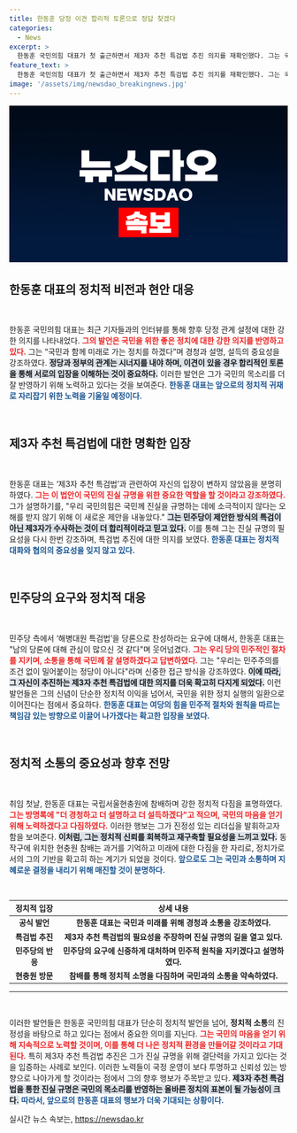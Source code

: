 ```yaml
---
title: 한동훈 당정 이견 합리적 토론으로 정답 찾겠다
categories:
  - News
excerpt: >
  한동훈 국민의힘 대표가 첫 출근하면서 제3자 추천 특검법 추진 의지를 재확인했다. 그는 국민과의 소통을 강조하며 민주적인 절차를 지킬 것이라고 밝혔고, 야권의 특검 추진에 대해 비판의 목소리를 높였다.
feature_text: >
  한동훈 국민의힘 대표가 첫 출근하면서 제3자 추천 특검법 추진 의지를 재확인했다. 그는 국민과의 소통을 강조하며 민주적인 절차를 지킬 것이라고 밝혔고, 야권의 특검 추진에 대해 비판의 목소리를 높였다.
image: '/assets/img/newsdao_breakingnews.jpg'
---
```


<p><img src="/assets/img/newsdao_breakingnews.jpg" alt="firstkoreanews 속보" /></p>

<h2 data-ke-size="size26">한동훈 대표의 정치적 비전과 현안 대응</h2>

<p data-ke-size="size16">&nbsp;</p>

<p>한동훈 국민의힘 대표는 최근 기자들과의 인터뷰를 통해 향후 당정 관계 설정에 대한 강한 의지를 나타내었다. <b><span style="color: #ee2323;">그의 발언은 국민을 위한 좋은 정치에 대한 강한 의지를 반영하고 있다.</span></b> 그는 “국민과 함께 미래로 가는 정치를 하겠다”며 경청과 설명, 설득의 중요성을 강조하였다. <b><span style="background-color: #21538527;">정당과 정부의 관계는 시너지를 내야 하며, 이견이 있을 경우 합리적인 토론을 통해 서로의 입장을 이해하는 것이 중요하다.</span></b> 이러한 발언은 그가 국민의 목소리를 더 잘 반영하기 위해 노력하고 있다는 것을 보여준다. <b><span style="color: #1a5490;">한동훈 대표는 앞으로의 정치적 귀재로 자리잡기 위한 노력을 기울일 예정이다.</span></b></p>

<p data-ke-size="size16">&nbsp;</p>

<h2 data-ke-size="size26">제3자 추천 특검법에 대한 명확한 입장</h2>

<p data-ke-size="size16">&nbsp;</p>

<p>한동훈 대표는 ‘제3자 추천 특검법’과 관련하여 자신의 입장이 변하지 않았음을 분명히 하였다. <b><span style="color: #ee2323;">그는 이 법안이 국민의 진실 규명을 위한 중요한 역할을 할 것이라고 강조하였다.</span></b> 그가 설명하기를, "우리 국민의힘은 국민께 진실을 규명하는 데에 소극적이지 않다는 오해를 받지 않기 위해 이 새로운 제안을 내놓았다." <b><span style="background-color: #21538527;">그는 민주당이 제안한 방식의 특검이 아닌 제3자가 수사하는 것이 더 합리적이라고 믿고 있다.</span></b> 이를 통해 그는 진실 규명의 필요성을 다시 한번 강조하며, 특검법 추진에 대한 의지를 보였다. <b><span style="color: #1a5490;">한동훈 대표는 정치적 대화와 협의의 중요성을 잊지 않고 있다.</span></b></p>

<p data-ke-size="size16">&nbsp;</p>

<h2 data-ke-size="size26">민주당의 요구와 정치적 대응</h2>

<p data-ke-size="size16">&nbsp;</p>

<p>민주당 측에서 ‘해병대원 특검법’을 당론으로 찬성하라는 요구에 대해서, 한동훈 대표는 "남의 당론에 대해 관심이 많으신 것 같다"며 웃어넘겼다. <b><span style="color: #ee2323;">그는 우리 당의 민주적인 절차를 지키며, 소통을 통해 국민께 잘 설명하겠다고 답변하였다.</span></b> 그는 "우리는 민주주의를 조건 없이 밀어붙이는 정당이 아니다"라며 신중한 접근 방식을 강조하였다. <b><span style="background-color: #21538527;">이에 따라, 그 자신이 추진하는 제3자 추천 특검법에 대한 의지를 더욱 확고히 다지게 되었다.</span></b> 이런 발언들은 그의 신념이 단순한 정치적 이익을 넘어서, 국민을 위한 정치 실행의 일환으로 이어진다는 점에서 중요하다. <b><span style="color: #1a5490;">한동훈 대표는 여당의 힘을 민주적 절차와 원칙을 따르는 책임감 있는 방향으로 이끌어 나가겠다는 확고한 입장을 보였다.</span></b></p>

<p data-ke-size="size16">&nbsp;</p>

<h2 data-ke-size="size26">정치적 소통의 중요성과 향후 전망</h2>

<p data-ke-size="size16">&nbsp;</p>

<p>취임 첫날, 한동훈 대표는 국립서울현충원에 참배하며 강한 정치적 다짐을 표명하였다. <b><span style="color: #ee2323;">그는 방명록에 "더 경청하고 더 설명하고 더 설득하겠다"고 적으며, 국민의 마음을 얻기 위해 노력하겠다고 다짐하였다.</span></b> 이러한 행보는 그가 진정성 있는 리더십을 발휘하고자 함을 보여준다. <b><span style="background-color: #21538527;">이처럼, 그는 정치적 신뢰를 회복하고 재구축할 필요성을 느끼고 있다.</span></b> 동작구에 위치한 현충원 참배는 과거를 기억하고 미래에 대한 다짐을 한 자리로, 정치가로서의 그의 기반을 확고히 하는 계기가 되었을 것이다. <b><span style="color: #1a5490;">앞으로도 그는 국민과 소통하며 지혜로운 결정을 내리기 위해 매진할 것이 분명하다.</span></b></p>

<p data-ke-size="size16">&nbsp;</p>

<table>
    <thead>
        <tr>
            <th style="text-align: center;"><b>정치적 입장</b></th>
            <th style="text-align: center;"><b>상세 내용</b></th>
        </tr>
    </thead>
    <tbody>
        <tr>
            <td style="text-align: center; height: 17px;"><b>공식 발언</b></td>
            <td style="text-align: center; height: 17px;"><b>한동훈 대표는 국민과 미래를 위해 경청과 소통을 강조하였다.</b></td>
        </tr>
        <tr>
            <td style="text-align: center; height: 17px;"><b>특검법 추진</b></td>
            <td style="text-align: center; height: 17px;"><b>제3자 추천 특검법의 필요성을 주장하며 진실 규명의 길을 열고 있다.</b></td>
        </tr>
        <tr>
            <td style="text-align: center; height: 17px;"><b>민주당의 반응</b></td>
            <td style="text-align: center; height: 17px;"><b>민주당의 요구에 신중하게 대처하며 민주적 원칙을 지키겠다고 설명하였다.</b></td>
        </tr>
        <tr>
            <td style="text-align: center; height: 17px;"><b>현충원 방문</b></td>
            <td style="text-align: center; height: 17px;"><b>참배를 통해 정치적 소명을 다짐하며 국민과의 소통을 약속하였다.</b></td>
        </tr>
    </tbody>
</table>

<hr />

<p data-ke-size="size16">&nbsp;</p>

<p>이러한 발언들은 한동훈 국민의힘 대표가 단순히 정치적 발언을 넘어, <b>정치적 소통</b>의 진정성을 바탕으로 하고 있다는 점에서 중요한 의미를 지닌다. <b><span style="color: #ee2323;">그는 국민의 마음을 얻기 위해 지속적으로 노력할 것이며, 이를 통해 더 나은 정치적 환경을 만들어갈 것이라고 기대된다.</span></b> 특히 제3자 추천 특검법 추진은 그가 진실 규명을 위해 결단력을 가지고 있다는 것을 입증하는 사례로 보인다. 이러한 노력들이 국정 운영이 보다 투명하고 신뢰성 있는 방향으로 나아가게 할 것이라는 점에서 그의 향후 행보가 주목받고 있다. <b><span style="background-color: #21538527;">제3자 추천 특검법을 통한 진실 규명은 국민의 목소리를 반영하는 올바른 정치의 표본이 될 가능성이 크다.</span></b> <b><span style="color: #1a5490;">따라서, 앞으로의 한동훈 대표의 행보가 더욱 기대되는 상황이다.</span></b></p>
실시간 뉴스 속보는, <a href="https://newsdao.kr" rel="dofollow">https://newsdao.kr</a>


